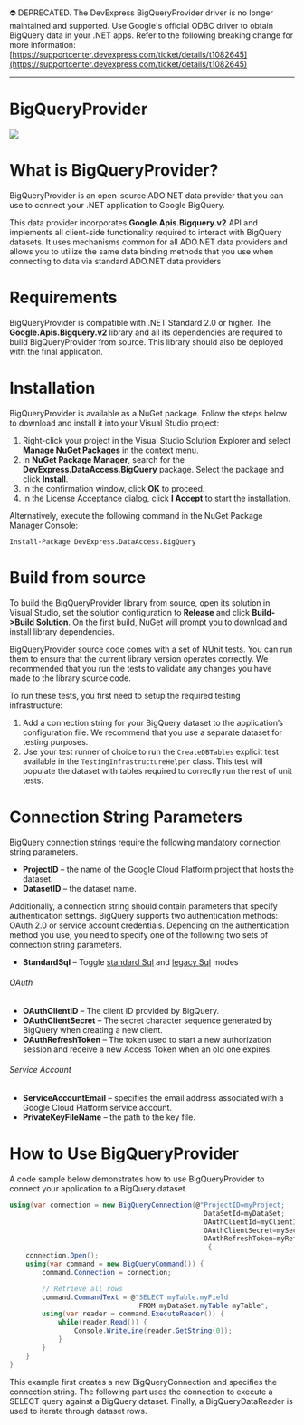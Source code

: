 ⛔ DEPRECATED. The DevExpress BigQueryProvider driver is no longer maintained and supported. Use Google's official ODBC driver to obtain BigQuery data in your .NET apps. Refer to the following breaking change for more information: [https://supportcenter.devexpress.com/ticket/details/t1082645](https://supportcenter.devexpress.com/ticket/details/t1082645)

-----

BigQueryProvider
===

<a href="https://www.nuget.org/packages/DevExpress.DataAccess.BigQuery">
<img src="https://img.shields.io/nuget/v/DevExpress.DataAccess.BigQuery.svg?style=flat"/>
</a>

# What is BigQueryProvider?
  
BigQueryProvider is an open-source ADO.NET data provider that you can use to connect your .NET application to Google BigQuery.
 
This data provider incorporates **Google.Apis.Bigquery.v2** API and implements all client-side functionality required to interact with BigQuery datasets. It uses mechanisms common for all ADO.NET data providers and allows you to utilize the same data binding methods that you use when connecting to data via standard ADO.NET data providers

# Requirements

BigQueryProvider is compatible with .NET Standard 2.0 or higher. The **Google.Apis.Bigquery.v2** library and all its dependencies are required to build BigQueryProvider from source. This library should also be deployed with the final application.

# Installation

BigQueryProvider is available as a NuGet package. Follow the steps below to download and install it into your Visual Studio project:
  
1. Right-click your project in the Visual Studio Solution Explorer and select **Manage NuGet Packages** in the context menu. 
2. In **NuGet Package Manager**, search for the **DevExpress.DataAccess.BigQuery** package. Select the package and click **Install**. 
3. In the confirmation window, click **OK** to proceed.
4. In the License Acceptance dialog, click **I Accept** to start the installation.

Alternatively, execute the following command in the NuGet Package Manager Console:
```
Install-Package DevExpress.DataAccess.BigQuery
```

# Build from source

To build the BigQueryProvider library from source, open its solution in Visual Studio, set the solution configuration to **Release** and click **Build->Build Solution**. On the first build, NuGet will prompt you to download and install library dependencies. 

BigQueryProvider source code comes with a set of NUnit tests. You can run them to ensure that the current library version operates correctly.  We recommended that you run the tests to validate any changes you have made to the library source code. 

To run these tests, you first need to setup the required testing infrastructure:

1. Add a connection string for your BigQuery dataset to the application’s configuration file. We recommend that you use a separate dataset for testing purposes.
2. Use your test runner of choice to run the ```CreateDBTables``` explicit test available in the ```TestingInfrastructureHelper``` class.   This test will populate the dataset with tables required to correctly run the rest of unit tests.

# Connection String Parameters

BigQuery connection strings require the following mandatory connection string parameters.

- **ProjectID** – the name of the Google Cloud Platform project that hosts the dataset.
- **DatasetID** – the dataset name.

Additionally, a connection string should contain parameters that specify authentication settings. BigQuery supports two authentication methods: OAuth 2.0 or service account credentials. Depending on the authentication method you use, you need to specify one of the following two sets of connection string parameters.

- **StandardSql** – Toggle [standard Sql](https://cloud.google.com/bigquery/docs/reference/standard-sql) and [legacy Sql](https://cloud.google.com/bigquery/docs/reference/legacy-sql) modes

###### OAuth

- **OAuthClientID** – The client ID provided by BigQuery.
- **OAuthClientSecret** – The secret character sequence generated by BigQuery when creating a new client.
- **OAuthRefreshToken** – The token used to start a new authorization session and receive a new Access Token when an old one expires.


###### Service Account

- **ServiceAccountEmail** – specifies the email address associated with a Google Cloud Platform service account.
- **PrivateKeyFileName** – the path to the key file.

# How to Use BigQueryProvider

A code sample below demonstrates how to use BigQueryProvider to connect your application to a BigQuery dataset.
```C#
using(var connection = new BigQueryConnection(@"ProjectID=myProject;
                                                DataSetId=myDataSet;
                                                OAuthClientId=myClientId;
                                                OAuthClientSecret=mySecret;
                                                OAuthRefreshToken=myRefreshToken"))
                                                 {
    connection.Open();
    using(var command = new BigQueryCommand()) {
        command.Connection = connection;

        // Retrieve all rows
        command.CommandText = @"SELECT myTable.myField 
                                FROM myDataSet.myTable myTable";
        using(var reader = command.ExecuteReader()) {
            while(reader.Read()) {
                Console.WriteLine(reader.GetString(0));
            }
        }
    }
}
```

This example first creates a new BigQueryConnection and specifies the connection string. The following part uses the connection to execute a SELECT query against a BigQuery dataset. Finally, a BigQueryDataReader is used to iterate through dataset rows.

